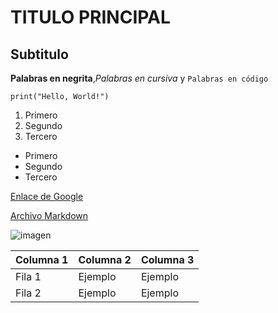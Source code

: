 # TITULO PRINCIPAL
## Subtitulo

**Palabras en negrita**,*Palabras en cursiva* y `Palabras en código`

`print("Hello, World!")`

1. Primero
2. Segundo
3. Tercero

- Primero 
- Segundo
- Tercero

[Enlace de Google](https://www.google.com)

[Archivo Markdown](Ejercicio1_SamuelSaez.md)

![imagen](https://i.blogs.es/f7234d/imagen/500_333.webp)

| Columna 1 | Columna 2 | Columna 3 |
|-----------|-----------|-----------|
| Fila 1    | Ejemplo   | Ejemplo   |
| Fila 2    | Ejemplo   | Ejemplo   |